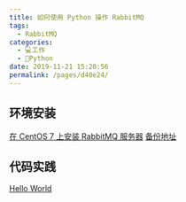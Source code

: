 ```yaml
---
title: 如何使用 Python 操作 RabbitMQ
tags: 
  - RabbitMQ
categories: 
  - 💻工作
  - 🐍Python
date: 2019-11-21 15:20:56
permalink: /pages/d40e24/
---
```

## 环境安装
[在 CentOS 7 上安装 RabbitMQ 服务器](https://www.linuxprobe.com/install-rabbitmq-on-centos-7.html)
[备份地址](https://www.howtoing.com/how-to-install-rabbitmq-server-on-centos-7/)

## 代码实践
[Hello World](https://www.rabbitmq.com/tutorials/tutorial-one-python.html)
